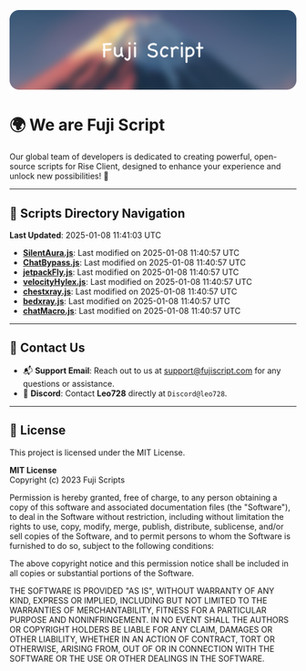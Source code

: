 ![Banner](.github/b.webp)

# 🌍 **We are Fuji Script**

Our global team of developers is dedicated to creating powerful, open-source scripts for Rise Client, designed to enhance your experience and unlock new possibilities! 🌟

---
<!-- SCRIPTS_NAVIGATION_START -->
## 📂 **Scripts Directory Navigation**

**Last Updated**: 2025-01-08 11:41:03 UTC

- **[SilentAura.js](scripts/SilentAura.js)**: Last modified on 2025-01-08 11:40:57 UTC
- **[ChatBypass.js](scripts/ChatBypass.js)**: Last modified on 2025-01-08 11:40:57 UTC
- **[jetpackFly.js](scripts/jetpackFly.js)**: Last modified on 2025-01-08 11:40:57 UTC
- **[velocityHylex.js](scripts/velocityHylex.js)**: Last modified on 2025-01-08 11:40:57 UTC
- **[chestxray.js](scripts/chestxray.js)**: Last modified on 2025-01-08 11:40:57 UTC
- **[bedxray.js](scripts/bedxray.js)**: Last modified on 2025-01-08 11:40:57 UTC
- **[chatMacro.js](scripts/chatMacro.js)**: Last modified on 2025-01-08 11:40:57 UTC

<!-- SCRIPTS_NAVIGATION_END -->

---

## 💬 **Contact Us**  
- 📬 **Support Email**: Reach out to us at [support@fujiscript.com](mailto:support@fujiscript.com) for any questions or assistance.  
- 💬 **Discord**: Contact **Leo728** directly at `Discord@leo728`.

---

## 📜 **License**

This project is licensed under the MIT License.  

**MIT License**  
Copyright (c) 2023 Fuji Scripts  

Permission is hereby granted, free of charge, to any person obtaining a copy of this software and associated documentation files (the "Software"), to deal in the Software without restriction, including without limitation the rights to use, copy, modify, merge, publish, distribute, sublicense, and/or sell copies of the Software, and to permit persons to whom the Software is furnished to do so, subject to the following conditions:  

The above copyright notice and this permission notice shall be included in all copies or substantial portions of the Software.  

THE SOFTWARE IS PROVIDED "AS IS", WITHOUT WARRANTY OF ANY KIND, EXPRESS OR IMPLIED, INCLUDING BUT NOT LIMITED TO THE WARRANTIES OF MERCHANTABILITY, FITNESS FOR A PARTICULAR PURPOSE AND NONINFRINGEMENT. IN NO EVENT SHALL THE AUTHORS OR COPYRIGHT HOLDERS BE LIABLE FOR ANY CLAIM, DAMAGES OR OTHER LIABILITY, WHETHER IN AN ACTION OF CONTRACT, TORT OR OTHERWISE, ARISING FROM, OUT OF OR IN CONNECTION WITH THE SOFTWARE OR THE USE OR OTHER DEALINGS IN THE SOFTWARE.  
